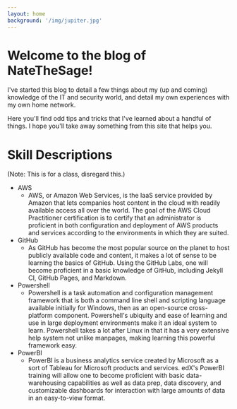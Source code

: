 ```yaml
---
layout: home
background: '/img/jupiter.jpg'
---
```

# Welcome to the blog of NateTheSage!

I've started this blog to detail a few things about my (up and coming) knowledge of the IT and security world,
and detail my own experiences with my own home network.

Here you'll find odd tips and tricks that I've learned about a handful of things. I hope you'll take away something from
this site that helps you.

# Skill Descriptions

(Note: This is for a class, disregard this.)

* AWS
	* AWS, or Amazon Web Services, is the IaaS service provided by Amazon that lets companies host content in the cloud with readily available access all over the world. The goal of the AWS Cloud Practitioner certification is to certify that an administrator is proficient in both configuration and deployment of AWS products and services according to the environments in which they are suited.
* GitHub
	* As GitHub has become the most popular source on the planet to host publicly available code and content, it makes a lot of sense to be learning the basics of GitHub. Using the GitHub Labs, one will become proficient in a basic knowledge of GitHub, including Jekyll CI, GitHub Pages, and Markdown.
* Powershell
	* Powershell is a task automation and configuration management framework that is both a command line shell and scripting language available initially for Windows, then as an open-source cross-platform component. Powershell's ubiquity and ease of learning and use in large deployment environments make it an ideal system to learn. Powershell takes a lot after Linux in that it has a very extensive help system not unlike manpages, making learning this powerful framework easy.
* PowerBI
	* PowerBI is a business analytics service created by Microsoft as a sort of Tableau for Microsoft products and services. edX's PowerBI training will allow one to become proficient with basic data-warehousing capabilities as well as data prep, data discovery, and customizable dashboards for interaction with large amounts of data in an easy-to-view format.
